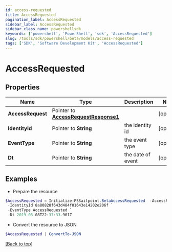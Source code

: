 ```yaml
---
id: access-requested
title: AccessRequested
pagination_label: AccessRequested
sidebar_label: AccessRequested
sidebar_class_name: powershellsdk
keywords: ['powershell', 'PowerShell', 'sdk', 'AccessRequested'] 
slug: /tools/sdk/powershell/beta/models/access-requested
tags: ['SDK', 'Software Development Kit', 'AccessRequested']
---
```



# AccessRequested

## Properties

Name | Type | Description | Notes
------------ | ------------- | ------------- | -------------
**AccessRequest** |  Pointer to [**AccessRequestResponse1**](access-request-response1) |  | [optional] 
**IdentityId** |  Pointer to **String** | the identity id | [optional] 
**EventType** |  Pointer to **String** | the event type | [optional] 
**Dt** |  Pointer to **String** | the date of event | [optional] 

## Examples

- Prepare the resource
```powershell
$AccessRequested = Initialize-PSSailpoint.BetaAccessRequested  -AccessRequest null `
 -IdentityId 8a80828f643d484f01643e14202e206f `
 -EventType AccessRequested `
 -Dt 2019-03-08T22:37:33.901Z
```

- Convert the resource to JSON
```powershell
$AccessRequested | ConvertTo-JSON
```


[[Back to top]](#) 

